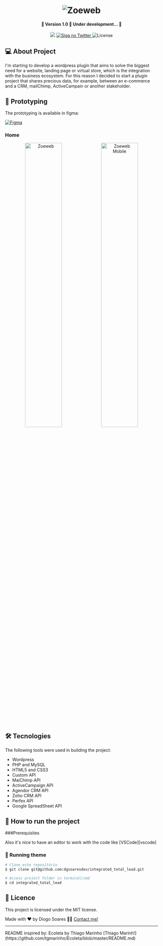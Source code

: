 <h1 align="center">
    <img alt="Zoeweb" title="#Zoeweb" src="https://github.com/dgsoaresdev/integrated_total_lead/assets/25693566/46a841b8-7238-4dd6-bf10-7cbd5514f756" />


<h4 align="center"> 
	🚧 Version 1.0 🚀 Under development... 🚧
</h4>

<p align="center">
  
  <img src="https://img.shields.io/static/v1?label=Languages&message=PHP/JavaScript/CSS3/HTML5&color=blue&style=flat" />
  	
  <a href="https://twitter.com/DgSoaresDev">
    <img alt="Siga no Twitter" src="https://img.shields.io/twitter/url?url=https://twitter.com/DgSoaresDev">
  </a>
	
   <img alt="License" src="https://img.shields.io/badge/license-MIT-brightgreen">
   
</p>


## 💻 About Project

I'm starting to develop a wordpress plugin that aims to solve the biggest need for a website, landing page or virtual store, which is the integration with the business ecosystem.
For this reason I decided to start a plugin project that shares precious data, for example, between an e-commerce and a CRM, mailChimp, ActiveCampain or another stakeholder.


## 🎨 Prototyping

The prototyping is available in figma:

<a href="#">
<img alt="Figma" src="https://img.shields.io/static/v1?label=prototyping&message=Figma&color=red&style=flat&logo=figma&logoColor=#FFFFFF" />
</a>


### Home


<p align="center">

<img alt="Zoeweb" title="#Zoeweb" src="https://github.com/I9ME/zoeweb/assets/25693566/7027300d-f08e-4218-bcd3-9ce065d79a89" width="49%" />
 <img alt="Zoeweb Mobile" title="#Zoeweb Mobile" src="https://github.com/I9ME/zoeweb/assets/25693566/44c61e89-a0f2-4656-9933-70fe73cd7457" width="49%" />
</p>



## 🛠 Tecnologies

The following tools were used in building the project:

- Wordpress
- PHP and MySQL
- HTML5 and CSS3
- Custom API
- MaiChimp API
- ActiveCampaign API
- Agendor CRM API
- Zoho CRM API
- Perfex API
- Google SpreadSheet API



## 🚀 How to run the project

###Prerequisites

Also it's nice to have an editor to work with the code like [VSCode][vscode]

### 🎲 Running theme
```bash
# Clone este repositório
$ git clone git@github.com:dgsoaresdev/integrated_total_lead.git

# Access project folder in terminal/cmd
$ cd integrated_total_lead

```

## 📝 Licence

This project is licensed under the MIT license.

Made with ❤️ by Diogo Soares 👋🏽 [Contact me!](https://www.linkedin.com/in/dgsoares/)
<hr>
README inspired by: Ecoleta by Thiago Marinho [Thiago Marinh!](https://github.com/tgmarinho/Ecoleta/blob/master/README.md)

